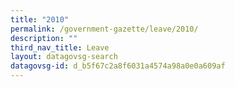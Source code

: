 ```yaml
---
title: "2010"
permalink: /government-gazette/leave/2010/
description: ""
third_nav_title: Leave
layout: datagovsg-search
datagovsg-id: d_b5f67c2a8f6031a4574a98a0e0a609af
---
```

